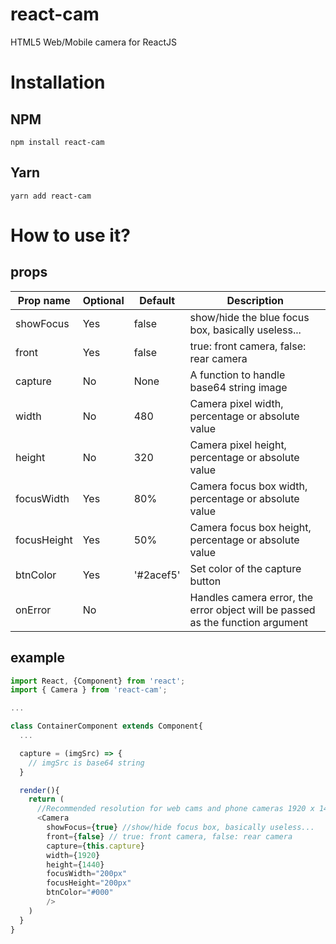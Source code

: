 # react-cam

HTML5 Web/Mobile camera for ReactJS

# Installation

## NPM

```console
npm install react-cam
```

## Yarn

```console
yarn add react-cam
```

# How to use it?

## props

| Prop name   | Optional | Default   | Description                                                                    |
| ----------- | -------- | --------- | ------------------------------------------------------------------------------ |
| showFocus   | Yes      | false     | show/hide the blue focus box, basically useless...                             |
| front       | Yes      | false     | true: front camera, false: rear camera                                         |
| capture     | No       | None      | A function to handle base64 string image                                       |
| width       | No       | 480       | Camera pixel width, percentage or absolute value                               |
| height      | No       | 320       | Camera pixel height, percentage or absolute value                              |
| focusWidth  | Yes      | 80%       | Camera focus box width, percentage or absolute value                           |
| focusHeight | Yes      | 50%       | Camera focus box height, percentage or absolute value                          |
| btnColor    | Yes      | '#2acef5' | Set color of the capture button                                                |
| onError     | No       |           | Handles camera error, the error object will be passed as the function argument |

## example

```javascript
import React, {Component} from 'react';
import { Camera } from 'react-cam';

...

class ContainerComponent extends Component{
  ...

  capture = (imgSrc) => {
    // imgSrc is base64 string
  }

  render(){
    return (
      //Recommended resolution for web cams and phone cameras 1920 x 1440
      <Camera
        showFocus={true} //show/hide focus box, basically useless...
        front={false} // true: front camera, false: rear camera
        capture={this.capture}
        width={1920}
        height={1440}
        focusWidth="200px"
        focusHeight="200px"
        btnColor="#000"
        />
    )
  }
}

```
